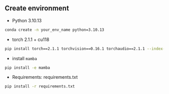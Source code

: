 ## Create environment

- Python 3.10.13

```bash
conda create -n your_env_name python=3.10.13
```

- torch 2.1.1 + cu118

```bash
pip install torch==2.1.1 torchvision==0.16.1 torchaudio==2.1.1 --index-url https://download.pytorch.org/whl/cu118
```

- install `mamba`

```bash
pip install -e mamba
```

- Requirements: requirements.txt

```bash
pip install -r requirements.txt
```
